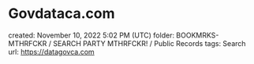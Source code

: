 # Govdataca.com

created: November 10, 2022 5:02 PM (UTC)
folder: BOOKMRKS-MTHRFCKR / SEARCH PARTY MTHRFCKR! / Public Records
tags: Search
url: https://datagovca.com